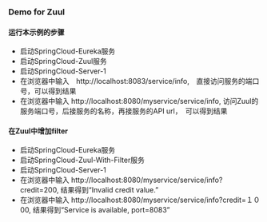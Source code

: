 ### Demo for Zuul

#### 运行本示例的步骤

 * 启动SpringCloud-Eureka服务
 * 启动SpringCloud-Zuul服务
 * 启动SpringCloud-Server-1
 * 在浏览器中输入　http://localhost:8083/service/info,　直接访问服务的端口号，可以得到结果
 * 在浏览器中输入  http://localhost:8080/myservice/service/info, 访问Zuul的服务端口号，后接服务的名称，再接服务的API url，　可以得到结果

#### 在Zuul中增加filter
 * 启动SpringCloud-Eureka服务
 * 启动SpringCloud-Zuul-With-Filter服务
 * 启动SpringCloud-Server-1
 * 在浏览器中输入  http://localhost:8080/myservice/service/info?credit=200, 结果得到“Invalid credit value.” 
 * 在浏览器中输入  http://localhost:8080/myservice/service/info?credit=１０00, 结果得到“Service is available, port=8083”
